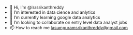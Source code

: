 - 👋 Hi, I’m @lsrsrikanthreddy
- 👀 I’m interested in data cience and anlytics
- 🌱 I’m currently learning google data analytics 
- 💞️ I’m looking to collaborate on entry level data analyst jobs
- 📫 How to reach me lasumpuramsrikanthreddy@gmail.com

<!---
lsrsrikanthreddy/lsrsrikanthreddy is a ✨ special ✨ repository because its `README.md` (this file) appears on your GitHub profile.
You can click the Preview link to take a look at your changes.
--->
